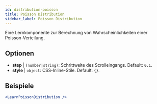 ```yaml
---
id: distribution-poisson
title: Poisson Distribution
sidebar_label: Poisson Distribution
---
```


Eine Lernkomponente zur Berechnung von Wahrscheinlichkeiten einer Poisson-Verteilung.

## Optionen

* __step__ | `(number|string)`: Schrittweite des Scrolleingangs. Default: `0.1`.
* __style__ | `object`: CSS-Inline-Stile. Default: `{}`.


## Beispiele

```jsx live
<LearnPoissonDistribution />
```

